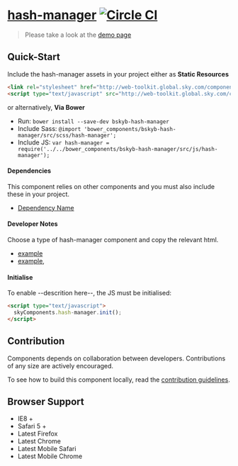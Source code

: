 [hash-manager](http://skyglobal.github.io/hash-manager/)  [![Circle CI](https://circleci.com/gh/skyglobal/hash-manager/tree/master.svg?style=svg)](https://circleci.com/gh/skyglobal/hash-manager/tree/master)
========================

> Please take a look at the [demo page](http://skyglobal.github.io/hash-manager/)


## Quick-Start

Include the hash-manager assets in your project either as **Static Resources**

```html
<link rel="stylesheet" href="http://web-toolkit.global.sky.com/components/hash-manager/0.2.2/css/hash-manager.css" />
<script type="text/javascript" src="http://web-toolkit.global.sky.com/components/hash-manager/0.2.2/js/hash-manager.min.js"></script>
```

or alternatively, **Via Bower**

 * Run: `bower install --save-dev bskyb-hash-manager`
 * Include Sass: `@import 'bower_components/bskyb-hash-manager/src/scss/hash-manager';`
 * Include JS: `var hash-manager = require('../../bower_components/bskyb-hash-manager/src/js/hash-manager');`


#### Dependencies

This component relies on other components and you must also include these in your project.

 * [Dependency Name](https://github.com/skyglobal/DependencyName)

#### Developer Notes

Choose a type of hash-manager component and copy the relevant html.
 * [example](demo/_includes/example.html)
 * [example](demo/_includes/example.html),

#### Initialise

To enable --descrition here--, the JS must be initialised:

```html
<script type="text/javascript">
  skyComponents.hash-manager.init();
</script>
```

## Contribution

Components depends on collaboration between developers. Contributions of any size are actively encouraged.

To see how to build this component locally, read the [contribution guidelines](CONTRIBUTING.md).

## Browser Support

 * IE8 +
 * Safari 5 +
 * Latest Firefox
 * Latest Chrome
 * Latest Mobile Safari
 * Latest Mobile Chrome
